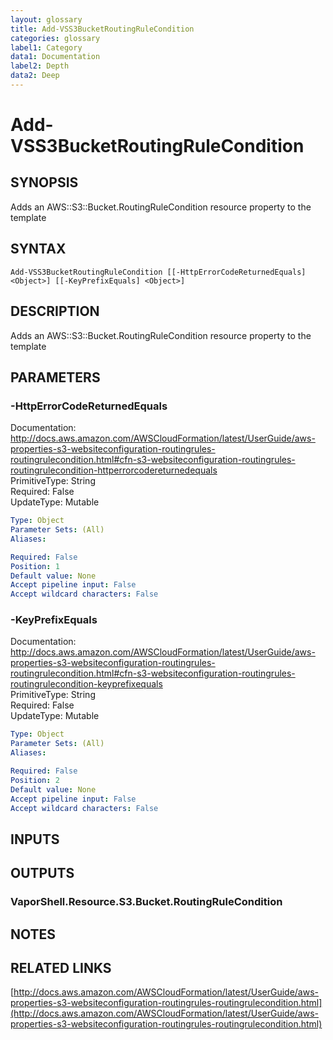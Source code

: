 ```yaml
---
layout: glossary
title: Add-VSS3BucketRoutingRuleCondition
categories: glossary
label1: Category
data1: Documentation
label2: Depth
data2: Deep
---
```


# Add-VSS3BucketRoutingRuleCondition

## SYNOPSIS
Adds an AWS::S3::Bucket.RoutingRuleCondition resource property to the template

## SYNTAX

```
Add-VSS3BucketRoutingRuleCondition [[-HttpErrorCodeReturnedEquals] <Object>] [[-KeyPrefixEquals] <Object>]
```

## DESCRIPTION
Adds an AWS::S3::Bucket.RoutingRuleCondition resource property to the template

## PARAMETERS

### -HttpErrorCodeReturnedEquals
Documentation: http://docs.aws.amazon.com/AWSCloudFormation/latest/UserGuide/aws-properties-s3-websiteconfiguration-routingrules-routingrulecondition.html#cfn-s3-websiteconfiguration-routingrules-routingrulecondition-httperrorcodereturnedequals    
PrimitiveType: String    
Required: False    
UpdateType: Mutable

```yaml
Type: Object
Parameter Sets: (All)
Aliases: 

Required: False
Position: 1
Default value: None
Accept pipeline input: False
Accept wildcard characters: False
```

### -KeyPrefixEquals
Documentation: http://docs.aws.amazon.com/AWSCloudFormation/latest/UserGuide/aws-properties-s3-websiteconfiguration-routingrules-routingrulecondition.html#cfn-s3-websiteconfiguration-routingrules-routingrulecondition-keyprefixequals    
PrimitiveType: String    
Required: False    
UpdateType: Mutable

```yaml
Type: Object
Parameter Sets: (All)
Aliases: 

Required: False
Position: 2
Default value: None
Accept pipeline input: False
Accept wildcard characters: False
```

## INPUTS

## OUTPUTS

### VaporShell.Resource.S3.Bucket.RoutingRuleCondition

## NOTES

## RELATED LINKS

[http://docs.aws.amazon.com/AWSCloudFormation/latest/UserGuide/aws-properties-s3-websiteconfiguration-routingrules-routingrulecondition.html](http://docs.aws.amazon.com/AWSCloudFormation/latest/UserGuide/aws-properties-s3-websiteconfiguration-routingrules-routingrulecondition.html)


